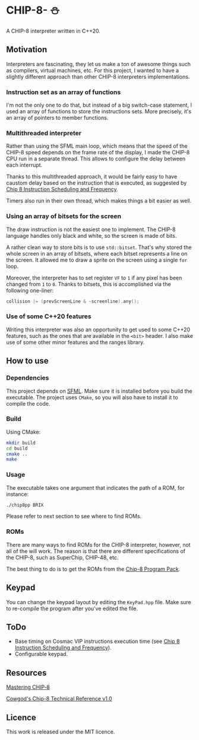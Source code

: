 # CHIP-8- :snowman:

A CHIP-8 interpreter written in C++20.

## Motivation

Interpreters are fascinating, they let us make a ton of awesome things such as compilers, virtual machines, etc.
For this project, I wanted to have a slightly different approach than other CHIP-8 interpreters implementations.

### Instruction set as an array of functions

I'm not the only one to do that, but instead of a big switch-case statement, I used an array of functions to store the instructions sets.
More precisely, it's an array of pointers to member functions.

### Multithreaded interpreter

Rather than using the SFML main loop, which means that the speed of the CHIP-8 speed depends on the frame rate of the display, I made the CHIP-8 CPU run in a separate thread. This allows to configure the delay between each interrupt.

Thanks to this multithreaded approach, it would be fairly easy to have caustom delay based on the instruction that is executed, as suggested by [Chip 8 Instruction Scheduling and Frequency](https://jackson-s.me/2019/07/13/Chip-8-Instruction-Scheduling-and-Frequency.html).

Timers also run in their own thread, which makes things a bit easier as well.

### Using an array of bitsets for the screen

The draw instruction is not the easiest one to implement.
The CHIP-8 language handles only black and white, so the screen is made of bits.

A rather clean way to store bits is to use `std::bitset`.
That's why stored the whole screen in an array of bitsets, where each bitset represents a line on the screen.
It allowed me to draw a sprite on the screen using a single `for` loop.

Moreover, the interpreter has to set register `VF` to `1` if any pixel has been changed from `1` to `0`.
Thanks to bitsets, this is accomplished via the following one-liner: 

```cpp
collision |= (prevScreenLine & ~screenline).any();
```

### Use of some C++20 features

Writing this interpreter was also an opportunity to get used to some C++20 features, such as the ones that are available in the `<bit>` header.
I also make use of some other minor features and the ranges library.

## How to use

### Dependencies

This project depends on [SFML](https://www.sfml-dev.org/).
Make sure it is installed before you build the executable.
The project uses `CMake`, so you will also have to install it to compile the code.

### Build

Using CMake:

```bash
mkdir build
cd build
cmake ..
make
```

### Usage

The executable takes one argument that indicates the path of a ROM, for instance:

```bash
./chip8pp BRIX
```

Please refer to next section to see where to find ROMs.

### ROMs

There are many ways to find ROMs for the CHIP-8 interpreter, however, not all of the will work.
The reason is that there are different specifications of the CHIP-8, such as SuperChip, CHIP-48, etc.

The best thing to do is to get the ROMs from the [Chip-8 Program Pack](https://github.com/kripod/chip8-roms).

## Keypad

You can change the keypad layout by editing the `KeyPad.hpp` file.
Make sure to re-compile the program after you've edited the file.

## ToDo

- Base timing on Cosmac VIP instructions execution time (see [Chip 8 Instruction Scheduling and Frequency](https://jackson-s.me/2019/07/13/Chip-8-Instruction-Scheduling-and-Frequency.html)).
- Configurable keypad.

## Resources

[Mastering CHIP‐8](https://github.com/mattmikolay/chip-8/wiki/Mastering-CHIP%E2%80%908)

[Cowgod's Chip-8 Technical Reference v1.0](http://devernay.free.fr/hacks/chip8/C8TECH10.HTM)


## Licence

This work is released under the MIT licence.
